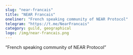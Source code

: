 ```yaml
---
slug: "near-francais"
title: "NEAR Francais"
oneliner: "French speaking community of NEAR Protocol"
telegram: "https://t.me/NearFrancais"
category: guild, geographical
logo: /img/near-francais.png
---
```


“French speaking community of NEAR Protocol”

